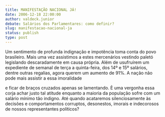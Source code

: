 ```yaml
---
title: MANIFESTAÇÃO NACIONAL JÁ!
date: 2006-12-18 22:00:00
author: valdeck.junior
debate: Salários dos Parlamentares: como definir?
slug: manifestacao-nacional-ja
status: publish 
type: post
---
```


Um sentimento de profunda indignação e impotência toma conta do povo brasileiro. Mais uma vez assistimos a estes mercenários vestindo paletó legislando descaradamente em causa própria. Além de usufruírem um expediente de semanal de terça a quinta-feira, dos 14º e 15º salários, dentre outras regalias, agora querem um aumento de 91%. A nação não pode mais assistir a essa imoralidade   

  

 e ficar de braços cruzados apenas se lamentando. È uma vergonha essa corja achar justo tal atitude enquanto a maioria da população sofre com um salário mínimo tão indigno. Até quando acataremos silenciosamente às decisões e comportamentos corruptos, desonestos, imorais e indecorosos de nossos representantes políticos?
